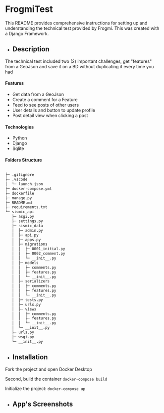 # FrogmiTest
This README provides comprehensive instructions for setting up and understanding the technical test provided by Frogmi. This was created with a Django Framework.

- ## Description
The technical test included two (2) important challenges, get "features" from a GeoJson and save it on a BD without duplicating it every time you had

#### Features
- Get data from a GeoJson
- Create a comment for a Feature
- Feed to see posts of other users<br>
- User details and button to update profile<br>
- Post detail view when clicking a post<br>

#### Technologies
- Python
- Django
- Sqlite

#### Folders Structure

```bash

├─ .gitignore
├─ .vscode
│  └─ launch.json
├─ docker-compose.yml
├─ dockerfile
├─ manage.py
├─ README.md
├─ requirements.txt
└─ sismic_api
   ├─ asgi.py
   ├─ settings.py
   ├─ sismic_data
   │  ├─ admin.py
   │  ├─ api.py
   │  ├─ apps.py
   │  ├─ migrations
   │  │  ├─ 0001_initial.py
   │  │  ├─ 0002_comment.py
   │  │  └─ __init__.py
   │  ├─ models
   │  │  ├─ comments.py
   │  │  ├─ features.py
   │  │  └─ __init__.py
   │  ├─ serializers
   │  │  ├─ comments.py
   │  │  ├─ features.py
   │  │  └─ __init__.py
   │  ├─ tests.py
   │  ├─ urls.py
   │  ├─ views
   │  │  ├─ comments.py
   │  │  ├─ features.py
   │  │  └─ __init__.py
   │  └─ __init__.py
   ├─ urls.py
   ├─ wsgi.py
   └─ __init__.py

```

- ## Installation

Fork the project and open Docker Desktop

Second, build the container
``` docker-compose build ```

Initialize the project:
``` docker-compose up ```

- ## App's Screenshots 
